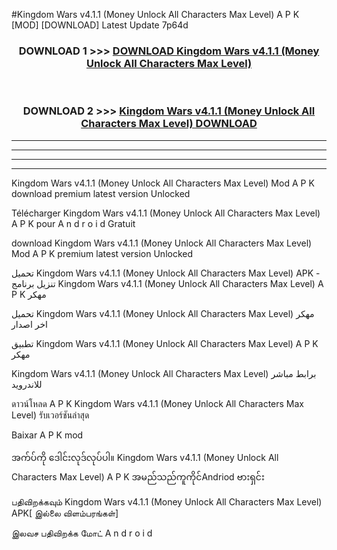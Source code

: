 #Kingdom Wars v4.1.1  (Money Unlock All Characters Max Level) A P K [MOD] [DOWNLOAD] Latest Update 7p64d



<div align="center">

<h3>DOWNLOAD 1 >>> <a href="https://teeasianyam.web.app?sq=Kingdom Wars v4.1.1  (Money Unlock All Characters Max Level)">DOWNLOAD Kingdom Wars v4.1.1  (Money Unlock All Characters Max Level) </a></h3><br>

<h3>DOWNLOAD 2 >>> <a href="https://teeasianyam.web.app?sq=Kingdom Wars v4.1.1  (Money Unlock All Characters Max Level) ">Kingdom Wars v4.1.1  (Money Unlock All Characters Max Level)  DOWNLOAD </a></h3>

</div>


----------------------------------------------------------

----------------------------------------------------------

----------------------------------------------------------

----------------------------------------------------------


Kingdom Wars v4.1.1  (Money Unlock All Characters Max Level)  Mod A P K download premium latest version Unlocked

Télécharger Kingdom Wars v4.1.1  (Money Unlock All Characters Max Level)  A P K pour A n d r o i d Gratuit

download Kingdom Wars v4.1.1  (Money Unlock All Characters Max Level)  Mod A P K premium latest version Unlocked

تحميل Kingdom Wars v4.1.1  (Money Unlock All Characters Max Level)  APK - تنزيل برنامج Kingdom Wars v4.1.1  (Money Unlock All Characters Max Level)  A P K مهكر

تحميل Kingdom Wars v4.1.1  (Money Unlock All Characters Max Level)  مهكر اخر اصدار

تطبيق Kingdom Wars v4.1.1  (Money Unlock All Characters Max Level)  A P K مهكر

Kingdom Wars v4.1.1  (Money Unlock All Characters Max Level)  برابط مباشر للاندرويد

ดาวน์โหลด A P K Kingdom Wars v4.1.1  (Money Unlock All Characters Max Level)  รับเวอร์ชันล่าสุด

Baixar A P K mod

အက်ပ်ကို ဒေါင်းလုဒ်လုပ်ပါ။ Kingdom Wars v4.1.1  (Money Unlock All Characters Max Level)  A P K အမည်သည်ကူကိုင်Andriod ဗားရှင်း

பதிவிறக்கவும் Kingdom Wars v4.1.1  (Money Unlock All Characters Max Level)  APK[ இல்லை விளம்பரங்கள்] 
 
இலவச பதிவிறக்க மோட் A n d r o i d



